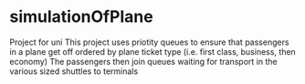 # simulationOfPlane
Project for uni
This project uses priotity queues to ensure that passengers in  a plane get off ordered by plane ticket type (i.e. first class, business, then economy)
The passengers then join queues waiting for transport in the various sized shuttles to terminals
